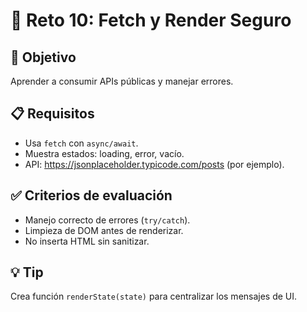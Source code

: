 # 🧩 Reto 10: Fetch y Render Seguro

## 🎯 Objetivo
Aprender a consumir APIs públicas y manejar errores.

## 📋 Requisitos
- Usa `fetch` con `async/await`.
- Muestra estados: loading, error, vacío.
- API: https://jsonplaceholder.typicode.com/posts (por ejemplo).

## ✅ Criterios de evaluación
- Manejo correcto de errores (`try/catch`).
- Limpieza de DOM antes de renderizar.
- No inserta HTML sin sanitizar.

## 💡 Tip
Crea función `renderState(state)` para centralizar los mensajes de UI.
